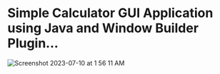 # Simple Calculator GUI Application using Java and Window Builder Plugin...
![Screenshot 2023-07-10 at 1 56 11 AM](https://github.com/Shadow-of-Raza/Calculator/assets/116309099/241f79e7-fabd-49ae-b72c-d07e7e289c94)
